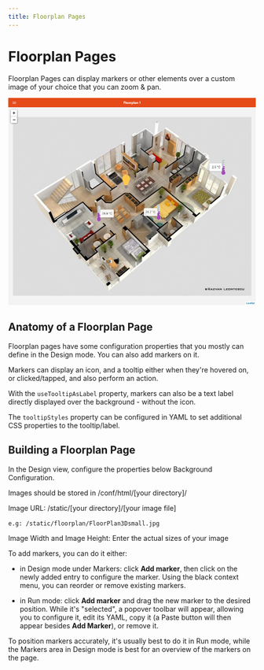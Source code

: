 ```yaml
---
title: Floorplan Pages
---
```


# Floorplan Pages

Floorplan Pages can display markers or other elements over a custom image of your choice that you can zoom & pan.

![Floorplan Example](./images/floorplan_example.png)

## Anatomy of a Floorplan Page

Floorplan pages have some configuration properties that you mostly can define in the Design mode.
You can also add markers on it.

Markers can display an icon, and a tooltip either when they're hovered on, or clicked/tapped, and also perform an action.

With the `useTooltipAsLabel` property, markers can also be a text label directly displayed over the background - without the icon.

The `tooltipStyles` property can be configured in YAML to set additional CSS properties to the tooltip/label.

## Building a Floorplan Page

In the Design view, configure the properties below Background Configuration.

Images should be stored in /conf/html/[your directory]/

Image URL:
  /static/[your directory]/[your image file]
  
    e.g: /static/floorplan/FloorPlan3Dsmall.jpg

Image Width and Image Height:
  Enter the actual sizes of your image

To add markers, you can do it either:

- in Design mode under Markers: click **Add marker**, then click on the newly added entry to configure the marker.
Using the black context menu, you can reorder or remove existing markers.

- in Run mode: click **Add marker** and drag the new marker to the desired position.
While it's "selected", a popover toolbar will appear, allowing you to configure it, edit its YAML, copy it (a Paste button will then appear besides **Add Marker**), or remove it.

To position markers accurately, it's usually best to do it in Run mode, while the Markers area in Design mode is best for an overview of the markers on the page.
